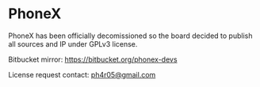 # PhoneX

PhoneX has been officially decomissioned so the board decided to publish all sources and IP under GPLv3 license.

Bitbucket mirror: https://bitbucket.org/phonex-devs

License request contact: ph4r05@gmail.com
